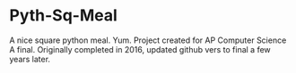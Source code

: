 # Pyth-Sq-Meal
A nice square python meal.  Yum.
Project created for AP Computer Science A final.  Originally completed in 2016, updated github vers to final a few years later.
